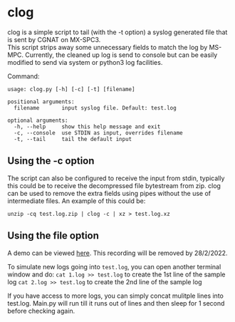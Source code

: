 # clog

clog is a simple script to tail (with the -t option) a syslog generated file that is sent by CGNAT on MX-SPC3.  
This script strips away some unnecessary fields to match the log by MS-MPC.  Currently, the 
cleaned up log is send to console but can be easily modified to send via system or python3 log 
facilities.

Command:
```
usage: clog.py [-h] [-c] [-t] [filename]

positional arguments:
  filename       input syslog file. Default: test.log

optional arguments:
  -h, --help     show this help message and exit
  -c, --console  use STDIN as input, overrides filename
  -t, --tail     tail the default input
```
## Using the -c option
The script can also be configured to receive the input from stdin, typically this could be to receive
the decompressed file bytestream from zip. clog can be used to remove the extra fields using pipes 
without the use of intermediate files. An example of this could be:

`unzip -cq test.log.zip | clog -c | xz > test.log.xz`

## Using the file option
A demo can be viewed [here](https://asciinema.org/a/LfGPJHUbVZbOXgt7b3CSZ76Ib).  This recording will
be removed by 28/2/2022.

To simulate new logs going into `test.log`, you can open another terminal window and do:
`cat 1.log >> test.log` to create the 1st line of the sample log
`cat 2.log >> test.log` to create the 2nd line of the sample log

If you have access to more logs, you can simply concat mulitple lines into test.log. Main.py will 
run till it runs out of lines and then sleep for 1 second before checking again.

